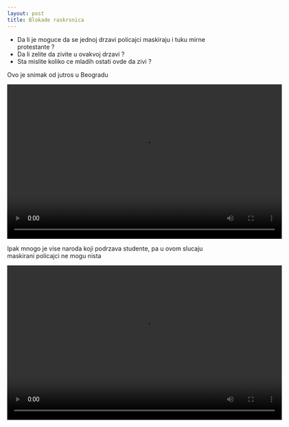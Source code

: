 ```yaml
---
layout: post
title: Blokade raskrsnica
---
```


* Da li je moguce da se jednoj drzavi policajci maskiraju i tuku mirne protestante
?
* Da li zelite da zivite u ovakvoj drzavi ?
* Sta mislite koliko ce mladih ostati ovde da zivi ?

Ovo je snimak od jutros u Beogradu

<video width="640" height="360" controls>
  <source src="{{ "assets/images/maskirani policajci na mlade protestante.mp4" | relative_url }}" type="video/mp4">
  Your browser does not support the video tag.
</video>


Ipak mnogo je vise naroda koji podrzava studente, pa u ovom slucaju maskirani
policajci ne mogu nista

<video width="640" height="360" controls>
  <source src="{{ "assets/images/setnja non stop.mp4" | relative_url }}" type="video/mp4">
  Your browser does not support the video tag.
</video>
